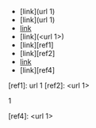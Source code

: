  * [link](url 1)
 * [link](url
   1)
 * [link](<url 1>)
 * [link](<url 
   1>)
 * [link][ref1]
 * [link][ref2]
 * [link][ref3]
 * [link][ref4]

[ref1]: url 1
[ref2]: <url 1>

[ref3]: url
1

[ref4]: <url
1>
